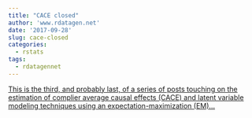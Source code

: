 ```yaml
---
title: "CACE closed"
author: 'www.rdatagen.net'
date: '2017-09-28'
slug: cace-closed
categories:
  - rstats
tags:
  - rdatagennet
---
```


[This is the third, and probably last, of a series of posts touching on the estimation of complier average causal effects (CACE) and latent variable modeling techniques using an expectation-maximization (EM)...<click to read more>](https://www.rdatagen.net/post/em-estimation-of-cace/)

